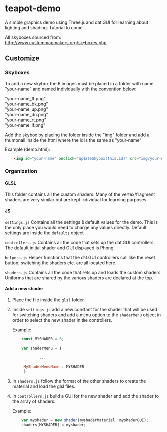 # teapot-demo
A simple graphics demo using Three.js and dat.GUI for learning about lighting and shading. Tutorial to come...

All skyboxes sourced from: http://www.custommapmakers.org/skyboxes.php

## Customize
### Skyboxes
To add a new skybox the 6 images must be placed in a folder with name "your-name" and named individually with the convention below:

"your-name_ft.png"  
"your-name_bk.png"  
"your-name_up.png"  
"your-name_dn.png"  
"your-name_rt.png"  
"your-name_lf.png" 

Add the skybox by placing the folder inside the "img" folder and add a thumbnail inside the html where the id is the same as "your-name"

Example (demo.html):
```html
    <img id="your-name" onclick="updateSkybox(this.id)" src="img/your-name/your-name_lf.png" alt=""/>
```
### Organization
#### GLSL
This folder contains all the custom shaders. Many of the vertex/fragment shaders are very similar but are kept individual for learning purposes
#### JS

`settings.js` Contains all the settings & default values for the demo. This is the only place you would need to change any values directly. Default settings are inside the `defaults` object.

`controllers.js` Contains all the code that sets up the dat.GUI controllers. The default initial shader and GUI displayed is Phong.

`helpers.js` Helper functions that the dat.GUI controllers call like the reset button, switching the shaders etc. are all located here.

`shaders.js` Contains all the code that sets up and loads the custom shaders. Uniforms that are shared by the various shaders are declared at the top. 

#### Add a new shader
1. Place the file inside the `glsl` folder. 

2. Inside `settings.js` add a new constant for the shader that will be used for switching shaders and add a menu option to the `shaderMenu` object in order to select the new shader in the controllers.

   Example: 
   ```javascript
       const MYSHADER = 6; 
       
       var shaderMenu = {
       
               ...
               
        MyShaderMenuName : MYSHADER
        }
   ```
3. In `shaders.js` follow the format of the other shaders to create the material and load the glsl files. 

4. In `controllers.js` build a GUI for the new shader and add the shader to the array of shaders.  
   
   Example:
   ```javascript
       var myshader = new shader(myshaderMaterial, myshaderGUI);  
       shaders[MYSHADER] = myshader;
   ```
